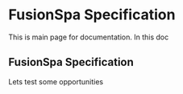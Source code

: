 # FusionSpa Specification

This is main page for documentation. In this doc

## FusionSpa Specification

Lets test some opportunities

